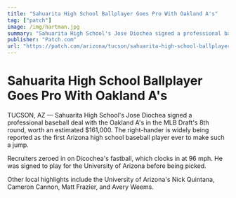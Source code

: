 ```yaml
---
title: "Sahuarita High School Ballplayer Goes Pro With Oakland A's"
tag: ["patch"]
image: /img/hartman.jpg
summary: "Sahuarita High School's Jose Diochea signed a professional baseball deal with the Oakland A's in the MLB Draft's 8th round, worth an estimated $161,000."
publisher: "Patch.com"
url: "https://patch.com/arizona/tucson/sahuarita-high-school-ballplayer-goes-pro-oakland"
---
```

# Sahuarita High School Ballplayer Goes Pro With Oakland A's

TUCSON, AZ — Sahuarita High School's Jose Diochea signed a professional baseball deal with the Oakland A's in the MLB Draft's 8th round, worth an estimated $161,000. The right-hander is widely being reported as the first Arizona high school baseball player ever to make such a jump.

Recruiters zeroed in on Dicochea's fastball, which clocks in at 96 mph. He was signed to play for the University of Arizona before being picked.

Other local highlights include the University of Arizona's Nick Quintana, Cameron Cannon, Matt Frazier, and Avery Weems.